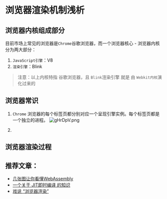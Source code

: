 # 浏览器渲染机制浅析
## 浏览器内核组成部分
目前市场上常见的浏览器是`Chrome`谷歌浏览器，而一个浏览器核心 - 浏览器内核分为两大部分：
1. `JavaScript引擎`：V8
2. `渲染引擎`：Blink

> 注意：以上内核特指 谷歌浏览器，且 `Blink`渲染引擎 就是 由 `Webkit内核`演化过来的
## 浏览器常识
1. `Chrome` 浏览器的每个标签页都分别对应一个呈现引擎实例。每个标签页都是一个独立的进程。
![gHrDpV.png](https://z3.ax1x.com/2021/05/21/gHrDpV.png)

2. 
## 浏览器渲染过程

## 推荐文章：
* [几张图让你看懂WebAssembly](https://www.jianshu.com/p/bff8aa23fe4d)
* [一个关于 JIT即时编译 的知识](https://hacks.mozilla.org/2017/02/a-crash-course-in-just-in-time-jit-compilers/)
* [戏说 “浏览器渲染”](https://juejin.cn/post/6955321016121819167#heading-7)